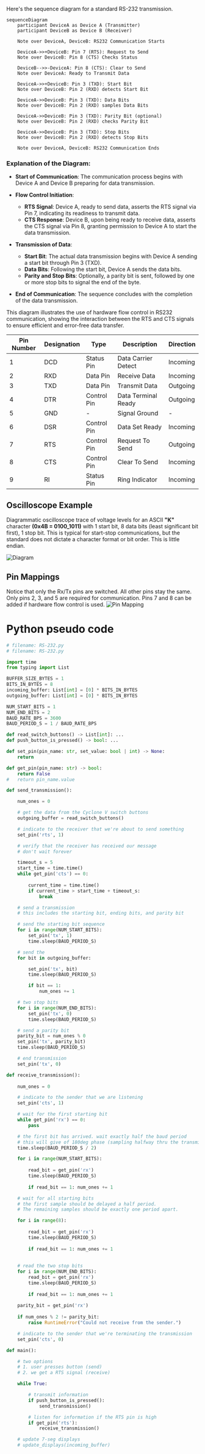 Here's the sequence diagram for a standard RS-232 transmission.

```mermaid
sequenceDiagram
    participant DeviceA as Device A (Transmitter)
    participant DeviceB as Device B (Receiver)
    
    Note over DeviceA, DeviceB: RS232 Communication Starts

    DeviceA->>+DeviceB: Pin 7 (RTS): Request to Send
    Note over DeviceB: Pin 8 (CTS) Checks Status

    DeviceB-->>-DeviceA: Pin 8 (CTS): Clear to Send
    Note over DeviceA: Ready to Transmit Data

    DeviceA->>+DeviceB: Pin 3 (TXD): Start Bit
    Note over DeviceB: Pin 2 (RXD) detects Start Bit

    DeviceA->>DeviceB: Pin 3 (TXD): Data Bits
    Note over DeviceB: Pin 2 (RXD) samples Data Bits

    DeviceA->>DeviceB: Pin 3 (TXD): Parity Bit (optional)
    Note over DeviceB: Pin 2 (RXD) checks Parity Bit

    DeviceA->>DeviceB: Pin 3 (TXD): Stop Bits
    Note over DeviceB: Pin 2 (RXD) detects Stop Bits

    Note over DeviceA, DeviceB: RS232 Communication Ends
```

### Explanation of the Diagram:

- **Start of Communication**: The communication process begins with Device A and Device B preparing for data transmission.

- **Flow Control Initiation**:
  - **RTS Signal**: Device A, ready to send data, asserts the RTS signal via Pin 7, indicating its readiness to transmit data.
  - **CTS Response**: Device B, upon being ready to receive data, asserts the CTS signal via Pin 8, granting permission to Device A to start the data transmission.

- **Transmission of Data**:
  - **Start Bit**: The actual data transmission begins with Device A sending a start bit through Pin 3 (TXD).
  - **Data Bits**: Following the start bit, Device A sends the data bits.
  - **Parity and Stop Bits**: Optionally, a parity bit is sent, followed by one or more stop bits to signal the end of the byte.

- **End of Communication**: The sequence concludes with the completion of the data transmission.

This diagram illustrates the use of hardware flow control in RS232 communication, showing the interaction between the RTS and CTS signals to ensure efficient and error-free data transfer.

| Pin Number | Designation | Type        | Description                           | Direction    |
|------------|-------------|-------------|---------------------------------------|--------------|
| 1          | DCD         | Status Pin  | Data Carrier Detect                   | Incoming     |
| 2          | RXD         | Data Pin    | Receive Data                          | Incoming     |
| 3          | TXD         | Data Pin    | Transmit Data                         | Outgoing     |
| 4          | DTR         | Control Pin | Data Terminal Ready                   | Outgoing     |
| 5          | GND         | -           | Signal Ground                         | -            |
| 6          | DSR         | Control Pin | Data Set Ready                        | Incoming     |
| 7          | RTS         | Control Pin | Request To Send                       | Outgoing     |
| 8          | CTS         | Control Pin | Clear To Send                         | Incoming     |
| 9          | RI          | Status Pin  | Ring Indicator                        | Incoming     |

## Oscilloscope Example

Diagrammatic oscilloscope trace of voltage levels for an ASCII **"K"** character **(0x4B = 0100_1011)** with 1 start bit, 8 data bits (least significant bit first), 1 stop bit. This is typical for start-stop communications, but the standard does not dictate a character format or bit order. This is little endian.

![Diagram](img/722px-Rs232_oscilloscope_trace.svg.png)

## Pin Mappings

Notice that only the Rx/Tx pins are switched. All other pins stay the same. Only pins 2, 3, and 5 are required for communication. Pins 7 and 8 can be added if hardware flow control is used.
![Pin Mapping](img/pin-diagram.png)

# Python pseudo code
```python
# filename: RS-232.py
# filename: RS-232.py

import time
from typing import List

BUFFER_SIZE_BYTES = 1
BITS_IN_BYTES = 8
incoming_buffer: List[int] = [0] * BITS_IN_BYTES
outgoing_buffer: List[int] = [0] * BITS_IN_BYTES

NUM_START_BITS = 1
NUM_END_BITS = 2
BAUD_RATE_BPS = 3600
BAUD_PERIOD_S = 1 / BAUD_RATE_BPS

def read_switch_buttons() -> List[int]: ...
def push_button_is_pressed() -> bool: ...

def set_pin(pin_name: str, set_value: bool | int) -> None:
    return

def get_pin(pin_name: str) -> bool:
    return False
#   return pin_name.value

def send_transmission():

    num_ones = 0

    # get the data from the Cyclone V switch buttons
    outgoing_buffer = read_switch_buttons()

    # indicate to the receiver that we're about to send something
    set_pin('rts', 1)

    # verify that the receiver has received our message
    # don't wait forever

    timeout_s = 5
    start_time = time.time()
    while get_pin('cts') == 0:
        
        current_time = time.time()
        if current_time > start_time + timeout_s:
            break

    # send a transmission
    # this includes the starting bit, ending bits, and parity bit

    # send the starting bit sequence
    for i in range(NUM_START_BITS):
        set_pin('tx', 1)
        time.sleep(BAUD_PERIOD_S)

    # send the 
    for bit in outgoing_buffer:

        set_pin('tx', bit)
        time.sleep(BAUD_PERIOD_S)

        if bit == 1:
            num_ones += 1

    # two stop bits
    for i in range(NUM_END_BITS):
        set_pin('tx', 0)
        time.sleep(BAUD_PERIOD_S)

    # send a parity bit
    parity_bit = num_ones % 0
    set_pin('tx', parity_bit)
    time.sleep(BAUD_PERIOD_S)

    # end transmission
    set_pin('tx', 0)

def receive_transmission():
    
    num_ones = 0

    # indicate to the sender that we are listening
    set_pin('cts', 1)

    # wait for the first starting bit
    while get_pin('rx') == 0:
        pass

    # the first bit has arrived. wait exactly half the baud period
    # this will give of 180deg phase (sampling halfway thru the transmission)
    time.sleep(BAUD_PERIOD_S / 2)

    for i in range(NUM_START_BITS):
        
        read_bit = get_pin('rx')
        time.sleep(BAUD_PERIOD_S)
        
        if read_bit == 1: num_ones += 1

    # wait for all starting bits
    # the first sample should be delayed a half period.
    # The remaining samples should be exactly one period apart.

    for i in range(8):
        
        read_bit = get_pin('rx')
        time.sleep(BAUD_PERIOD_S)
        
        if read_bit == 1: num_ones += 1
            
        
    # read the two stop bits
    for i in range(NUM_END_BITS):
        read_bit = get_pin('rx')
        time.sleep(BAUD_PERIOD_S)
        
        if read_bit == 1: num_ones += 1
    
    parity_bit = get_pin('rx')
    
    if num_ones % 2 != parity_bit:
        raise RuntimeError("Could not receive from the sender.")

    # indicate to the sender that we're terminating the transmission
    set_pin('cts', 0)

def main():

    # two options
    # 1. user presses button (send)
    # 2. we get a RTS signal (receive)

    while True:

        # transmit information
        if push_button_is_pressed():
            send_transmission()

        # listen for information if the RTS pin is high
        if get_pin('rts'):
            receive_transmission()

    # update 7-seg displays
    # update_displays(incoming_buffer)

```
